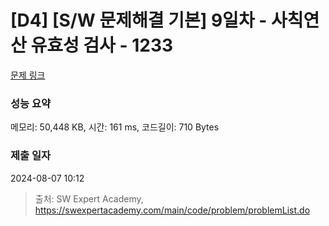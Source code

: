 # [D4] [S/W 문제해결 기본] 9일차 - 사칙연산 유효성 검사 - 1233 

[문제 링크](https://swexpertacademy.com/main/code/problem/problemDetail.do?contestProbId=AV141176AIwCFAYD) 

### 성능 요약

메모리: 50,448 KB, 시간: 161 ms, 코드길이: 710 Bytes

### 제출 일자

2024-08-07 10:12



> 출처: SW Expert Academy, https://swexpertacademy.com/main/code/problem/problemList.do